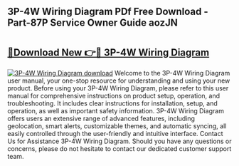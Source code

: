 ## 3P-4W Wiring Diagram PDf Free Download - Part-87P Service Owner Guide aozJN

# <h2><a href="http://dfmh2h5.blite.top/?on=3P-4W+Wiring+Diagram">🔗Download New 👉🔴 3P-4W Wiring Diagram</a></h2>

[![3P-4W Wiring Diagram download](https://i.imgur.com/lujVjoI.png)](http://dfmh2h5.blite.top/?on=3P-4W+Wiring+Diagram)
Welcome to the 3P-4W Wiring Diagram user manual, your one-stop resource for understanding and using your new product. Before using your 3P-4W Wiring Diagram, please refer to this user manual for comprehensive instructions on product setup, operation, and troubleshooting. It includes clear instructions for installation, setup, and operation, as well as important safety information. 3P-4W Wiring Diagram offers users an extensive range of advanced features, including geolocation, smart alerts, customizable themes, and automatic syncing, all easily controlled through the user-friendly and intuitive interface. Contact Us for Assistance 3P-4W Wiring Diagram. Should you have any questions or concerns, please do not hesitate to contact our dedicated customer support team.
